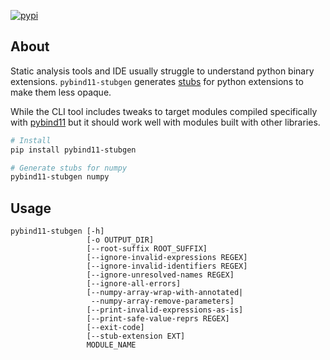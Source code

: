 [![pypi](https://img.shields.io/pypi/v/pybind11-stubgen.svg?logo=PyPI&logoColor=white)](https://pypi.org/project/pybind11-stubgen/)

About
----

Static analysis tools and IDE usually struggle to understand python binary extensions.
`pybind11-stubgen` generates [stubs](https://peps.python.org/pep-0561/) for python extensions to make them less opaque.

While the CLI tool includes tweaks to target modules compiled specifically
with [pybind11](https://github.com/pybind/pybind11) but it should work well with modules built with other libraries.

```bash
# Install
pip install pybind11-stubgen

# Generate stubs for numpy
pybind11-stubgen numpy
```

Usage
-----

```
pybind11-stubgen [-h]
                 [-o OUTPUT_DIR]
                 [--root-suffix ROOT_SUFFIX]
                 [--ignore-invalid-expressions REGEX]
                 [--ignore-invalid-identifiers REGEX]
                 [--ignore-unresolved-names REGEX]
                 [--ignore-all-errors]
                 [--numpy-array-wrap-with-annotated|
                  --numpy-array-remove-parameters]
                 [--print-invalid-expressions-as-is]
                 [--print-safe-value-reprs REGEX]
                 [--exit-code]
                 [--stub-extension EXT]
                 MODULE_NAME
```
